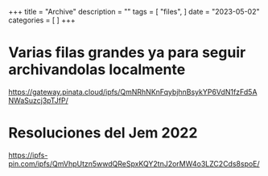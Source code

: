 +++
title = "Archive"
description = ""
tags = [
    "files",
]
date = "2023-05-02"
categories = [
    ]
+++

Varias filas grandes ya para seguir archivandolas localmente
============================================================

https://gateway.pinata.cloud/ipfs/QmNRhNKnFqybjhnBsykYP6VdN1fzFd5ANWaSuzcj3pTJfP/

Resoluciones del Jem 2022
=========================

https://ipfs-pin.com/ipfs/QmVhpUtzn5wwdQReSpxKQY2tnJ2orMW4o3LZC2Cds8spoE/
